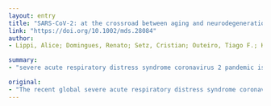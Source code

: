```yaml
---
layout: entry
title: "SARS-CoV-2: at the crossroad between aging and neurodegeneration"
link: "https://doi.org/10.1002/mds.28084"
author:
- Lippi, Alice; Domingues, Renato; Setz, Cristian; Outeiro, Tiago F.; Krisko, Anita

summary:
- "severe acute respiratory distress syndrome coronavirus 2 pandemic is changing the world we live in. It is becoming evident that it is an age-associated problem that affects the human population. There are currently no antiviral treatments against the virus or vaccines for its prevention. The long term consequences of the virus on human health remain uncertain but extrapolations can be made about potential effects on cellular lifespan as well as organismal healthspan."

original:
- "The recent global severe acute respiratory distress syndrome coronavirus 2 pandemic is changing the world we live in. As we learn about the virus and the pandemic, it is becoming evident that it is an age-associated problem that affects the human population. Severe acute respiratory distress syndrome coronavirus 2 is one of seven coronaviruses known to infect humans. These are large enveloped non-segmented positive-sense RNA viruses. Our knowledge of severe acute respiratory distress syndrome coronavirus 2 is extremely recent but is growing daily. There are currently no antiviral treatments against the virus or vaccines for its prevention. The long term consequences of the infection on human health remain uncertain but extrapolations can be made about the potential effects of the virus on cellular lifespan as well as on organismal healthspan. Here, we posit that severe acute respiratory distress syndrome coronavirus 2 infection may, in the long-term, lead to accelerated aging phenotypes in survivors, not only in affected tissues but also in other organs, including the brain. Since some of the effects could manifest months or years after infection, it will be necessary to follow carefully people affected by coronavirus disease 2019. Keeping accurate registries may enable us to, in the future, establish connections with aging-associated disorders, such as Parkinson's disease and other neurodegenerative disorders. This article is protected by copyright. All rights reserved."
---
```


